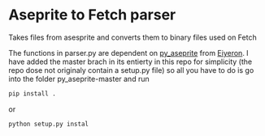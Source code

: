 # Aseprite to Fetch parser
Takes files from asesprite and converts them to binary files used on Fetch

The functions in parser.py are dependent on [py_aseprite](https://github.com/Eiyeron/py_aseprite) from [Eiyeron](https://github.com/Eiyeron). I have added the master brach in its entierty in this repo for simplicity (the repo dose not originaly contain a setup.py file) so all you have to do is go into the folder py_aseprite-master and run
```bash
pip install .
```
or
``` bash
python setup.py instal
```

